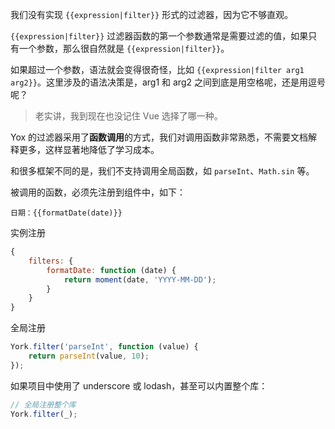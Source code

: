 我们没有实现 `{{expression|filter}}` 形式的过滤器，因为它不够直观。

`{{expression|filter}}` 过滤器函数的第一个参数通常是需要过滤的值，如果只有一个参数，那么很自然就是 `{{expression|filter}}`。

如果超过一个参数，语法就会变得很奇怪，比如 `{{expression|filter arg1 arg2}}`。这里涉及的语法决策是，arg1 和 arg2 之间到底是用空格呢，还是用逗号呢？

> 老实讲，我到现在也没记住 Vue 选择了哪一种。

Yox 的过滤器采用了**函数调用**的方式，我们对调用函数非常熟悉，不需要文档解释更多，这样显著地降低了学习成本。

和很多框架不同的是，我们不支持调用全局函数，如 `parseInt`、`Math.sin` 等。

被调用的函数，必须先注册到组件中，如下：


```
日期：{{formatDate(date)}}
```

实例注册

```javascript
{
    filters: {
        formatDate: function (date) {
            return moment(date, 'YYYY-MM-DD');
        }
    }
}
```

全局注册

```javascript
York.filter('parseInt', function (value) {
    return parseInt(value, 10);
});
```

如果项目中使用了 underscore 或 lodash，甚至可以内置整个库：

```javascript
// 全局注册整个库
York.filter(_);
```

